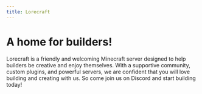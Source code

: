 ```yaml
---
title: Lorecraft
---
```


<CustomCta 
    title=""
    desc=""
    btnUrl=""
    allowCopy=True
    btnText=""
    marginLeft="0px"
    marginRight="0px"
    marginTop="0px"
    marginBottom="30px"
    bgColor="none"
    bgImg="../images/wonder.png"
/>

# A home for builders!

<!-- <CustomImage
    src="../images/steve.png"
    alt="logo"
    width="auto"
    height="160px"
    opacity="100"
    alignFrom="Right"
    isBg="false"
    marginTop="20px"
    marginBottom="0px"
    marginLeft="10px"
    marginRight="0px"
/> -->

<!-- <CustomModal
    buttonText="Tour"
    videoUrl="https://www.youtube.com/embed/pTn6Ewhb27k"
    videTitle="Tour"
    theme="brand"
/> -->

Lorecraft is a friendly and welcoming Minecraft server designed to help builders be creative and enjoy themselves. With a supportive community, custom plugins, and powerful servers, we are confident that you will love building and creating with us. So come join us on Discord and start building today!

<!-- - icon: 🏕️
  title: Friendly Community
  details: Welcome to the Lorecraft community! We support each other to be the best builders and level designers we can be. Join us on discord!
- icon: 🧰
  title: Custom Plugins
  details: Lorecraft empowers our community with custom plugins enhancing productivity and creativity, making building and creating more enjoyable.
- icon: 👩‍💻
  title: Active Dev Team
  details: Our Dev Team is open to suggestions to improve your experience and actively works to keep the network running as smoothly as possible!
- icon: 🌍
  title: Powerful Servers
  details: We use powerful servers from OVH located in Canada, giving us the best US/EU pings for a worldwide community experience! -->

<CustomCta 
    title="Build on Lorecraft now!"
    desc=""
    btnUrl="play.lorecraft.online"
    allowCopy=True
    btnText="play.lorecraft.online"
    marginLeft="0px"
    marginRight="0px"
    marginTop="0px"
    marginBottom="0px"
    bgColor=""
    bgImg="../images/wonder.png"
/>
<CustomFeature>
<CustomFeatureBox 
      iconImg="./../images/community.png"
      title="Friendly Community"
      text="Our community supports each other to be the best builders, level designers, and content creators we can be. Join us on our friendly discord server!"
    />
<CustomFeatureBox 
      iconImg="./../images/plugins.png"
      title="Custom Plugins"
      text="Lorecraft empowers our community with custom plugins enhancing productivity and creativity, making building and creating more enjoyable."
    />
<CustomFeatureBox 
      iconImg="./../images/devs.png"
      title="Active Dev Team"
      text="Our Dev Team is open to suggestions to improve your experience and actively works to keep the network running as smoothly as possible!"
    />
<CustomFeatureBox 
      iconImg="./../images/server.png"
      title="Powerful Servers"
      text="We use powerful servers from OVH located in Canada, giving us the best US/EU pings for a worldwide community experience!"
    />

</CustomFeature>

<!-- ## Custom Plugins

One of the key features of our server is the use of custom plugins that empower our community to be more productive and creative. These tools allow builders to easily create and build in ways that would not be possible on a traditional Minecraft server. Additionally, our Dev Team is always open to suggestions to improve the experience for our members, and actively works to keep the network running smoothly. -->

<!-- <CustomCta
    title="This is cta 3 in doc page"
    desc="Ea aute laborum est commodo deserunt sint duis est. Veniam culpa laboris cupidatat pariatur irure proident ut enim ea reprehenderit duis elit. Proident cillum id ad occaecat. Cupidatat Lorem enim ea reprehenderit commodo commodo. Mollit laboris duis enim irure ex tempor esse qui sunt ipsum labore sint mollit aute."
    btnUrl="https://google.com/"
    btnText="CTA THREE"
    bgColor="indigo"
    bgImg="../images/lightcleaner.png"
    overlayOpacity="75"
    marginLeft="0"
    marginRight="0"
    marginTop="50px"
    marginBottom="20px"
/> -->

<!-- ## Dedicated Servers -->

<!-- <CustomImage
    src="../images/logo.png"
    alt="logo"
    width="10%"
    height="auto"
    opacity="100"
    alignFrom="left"
    isBg="true"
    marginTop="5px"
    marginBottom="10px"
    marginLeft="0px"
    marginRight="20px"
/> -->

<!-- We also have powerful servers from OVH located in Canada, providing the best US/EU pings for a worldwide community experience. This ensures that everyone can enjoy building and creating on our server, no matter where they are located.

## Discord Community -->

<!-- <CustomImage
    src="../images/arceon.png"
    alt="logo"
    width="25%"
    height="auto"
    opacity="100"
    alignFrom="left"
    isBg="false"
    marginTop="0px"
    marginBottom="10px"
    marginLeft="0px"
    marginRight="20px"
/> -->

<!-- Another important aspect of our server is our community. We have a discord server that is always active and buzzing with activity. Here, members can share their builds, give and receive feedback, and just hang out and have fun. The community is incredibly supportive and always willing to lend a helping hand to new members. -->
